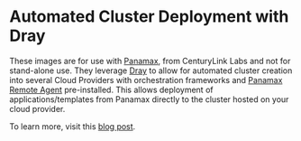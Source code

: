# Automated Cluster Deployment with Dray

These images are for use with [Panamax](http://panamax.io), from CenturyLink Labs and not for stand-alone use. They leverage [Dray](https://registry.hub.docker.com/u/centurylink/dray/) to allow for automated cluster creation into several Cloud Providers with orchestration frameworks and [Panamax Remote Agent](https://registry.hub.docker.com/u/centurylink/panamax-remote-agent/) pre-installed. This allows deployment of applications/templates from Panamax directly to the cluster hosted on your cloud provider. 

To learn more, visit this [blog post](http://www.centurylinklabs.com/automated-deployment-endpoint-creation-with-panamax/).
